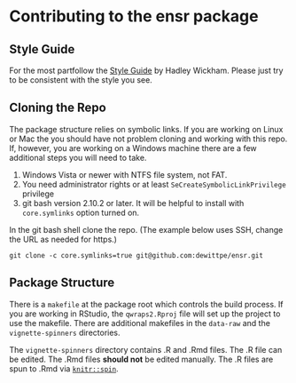 # Contributing to the ensr package

## Style Guide

For the most partfollow the [Style Guide](http://adv-r.had.co.nz/Style.html)
by Hadley Wickham.  Please just try to be consistent with the style you see.

## Cloning the Repo

The package structure relies on symbolic links.  If you are working on Linux or
Mac the you should have not problem cloning and working with this repo.  If,
however, you are working on a Windows machine there are a few additional steps
you will need to take.

1. Windows Vista or newer with NTFS file system, not FAT.
2. You need administrator rights or at least `SeCreateSymbolicLinkPrivilege`
   privilege
3. git bash version 2.10.2 or later.  It will be helpful to install with
   `core.symlinks` option turned on.

In the git bash shell clone the repo.  (The example below uses SSH, change the
URL as needed for https.)

    git clone -c core.symlinks=true git@github.com:dewittpe/ensr.git

## Package Structure

There is a `makefile` at the package root which controls the build process.  If
you are working in RStudio, the `qwraps2.Rproj` file will set up the project to
use the makefile.  There are additional makefiles in the `data-raw` and the
`vignette-spinners` directories.

The `vignette-spinners` directory contains .R and .Rmd files.  The .R file
can be edited.  The .Rmd files **should not** be edited manually.  The .R files
are spun to .Rmd via [`knitr::spin`](https://yihui.name/knitr/demo/stitch/).

